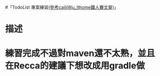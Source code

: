 #「TodoList 專案練習[(參考cailiiWu_Ithome鐵人賽文章)](https://ithelp.ithome.com.tw/users/20118857/ironman/3007)」
# 描述
# 練習完成不過對maven還不太熟，並且在Recca的建議下想改成用gradle做
